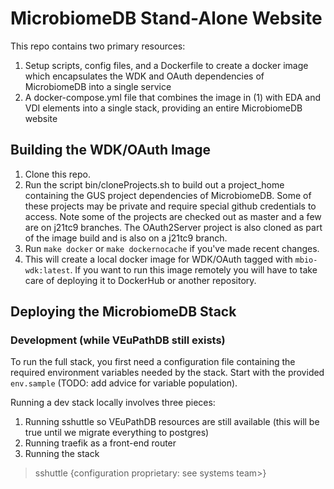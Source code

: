 # MicrobiomeDB Stand-Alone Website

This repo contains two primary resources:
1. Setup scripts, config files, and a Dockerfile to create a docker image which encapsulates the WDK and OAuth dependencies of MicrobiomeDB into a single service
2. A docker-compose.yml file that combines the image in (1) with EDA and VDI elements into a single stack, providing an entire MicrobiomeDB website

## Building the WDK/OAuth Image

1. Clone this repo.
2. Run the script bin/cloneProjects.sh to build out a project_home containing the GUS project dependencies of MicrobiomeDB.  Some of these projects may be private and require special github credentials to access.  Note some of the projects are checked out as master and a few are on j21tc9 branches.  The OAuth2Server project is also cloned as part of the image build and is also on a j21tc9 branch.
3. Run `make docker` or `make dockernocache` if you've made recent changes.
4. This will create a local docker image for WDK/OAuth tagged with `mbio-wdk:latest`.  If you want to run this image remotely you will have to take care of deploying it to DockerHub or another repository.

## Deploying the MicrobiomeDB Stack

### Development (while VEuPathDB still exists)

To run the full stack, you first need a configuration file containing the required environment variables needed by the stack.  Start with the provided `env.sample` (TODO: add advice for variable population).

Running a dev stack locally involves three pieces:
1. Running sshuttle so VEuPathDB resources are still available (this will be true until we migrate everything to postgres)
2. Running traefik as a front-end router
3. Running the stack

> sshuttle {configuration proprietary: see systems team>}
